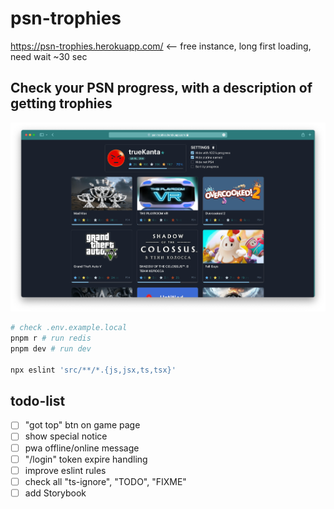 # psn-trophies

https://psn-trophies.herokuapp.com/ <-- free instance, long first loading, need wait ~30 sec

## Check your PSN progress, with a description of getting trophies

![Site Screenshot](./docs/screen-1.png)

```sh
# check .env.example.local
pnpm r # run redis
pnpm dev # run dev

npx eslint 'src/**/*.{js,jsx,ts,tsx}'
```

## todo-list

- [ ] "got top" btn on game page
- [ ] show special notice
- [ ] pwa offline/online message
- [ ] "/login" token expire handling
- [ ] improve eslint rules
- [ ] check all "ts-ignore", "TODO", "FIXME"
- [ ] add Storybook
